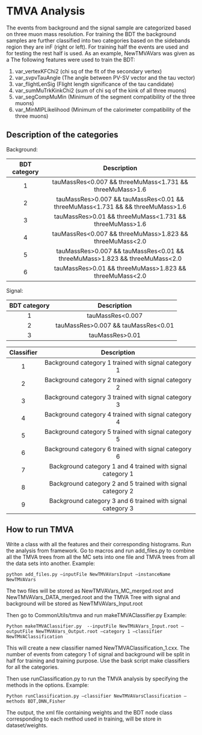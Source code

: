 # TMVA Analysis

The events from background and the signal sample are categorized based on three muon mass resolution.  For training the BDT the background samples are further classified into two categories based on the sidebands region they are inF (right or left).  For training half the events are used and for testing the rest half is used. As an example, NewTMVAVars was given as a 
The following features were used to train the BDT:

1. var_vertexKFChi2 (chi sq of the fit of the secondary vertex)
2. var_svpvTauAngle (The angle between PV-SV vector and the tau vector)
3. var_flightLenSig (Flight length significance of the tau candidate)
4. var_sumMuTrkKinkChi2 (sum of chi sq of the kink of all three muons)
5. var_segCompMuMin (Minimum of the segment compatibility of the three muons)
6. var_MinMIPLikelihood (Minimum of the calorimeter compatibility of the three muons)

## Description of the categories
Background:

| BDT category | Description |
| :---: | :---: |
| 1 | tauMassRes<0.007 && threeMuMass<1.731 && threeMuMass>1.6 |
| 2 | tauMassRes>0.007 && tauMassRes<0.01 && threeMuMass<1.731 && && threeMuMass>1.6|
| 3 | tauMassRes>0.01 && threeMuMass<1.731 && threeMuMass>1.6 |
| 4 | tauMassRes<0.007 && threeMuMass>1.823 && threeMuMass<2.0  |
| 5 | tauMassRes>0.007 && tauMassRes<0.01 && threeMuMass>1.823 && threeMuMass<2.0 |
| 6 | tauMassRes>0.01 && threeMuMass>1.823 && threeMuMass<2.0 |

Signal:

| BDT category | Description |
| :---: | :---: |
| 1 | tauMassRes<0.007 |
| 2 | tauMassRes>0.007 && tauMassRes<0.01 |
| 3 | tauMassRes>0.01 |

| Classifier | Description |
| :---: | :---: |
| 1 | Background category 1 trained with signal category 1 |
| 2 | Background category 2 trained with signal category 2 |
| 3 | Background category 3 trained with signal category 3 |
| 4 | Background category 4 trained with signal category 4 |
| 5 | Background category 5 trained with signal category 5 |
| 6 | Background category 6 trained with signal category 6 |
| 7 | Background category 1 and 4 trained with signal category 1 |
| 8 | Background category 2 and 5 trained with signal category 2 |
| 9 | Background category 3 and 6 trained with signal category 3 |

## How to run TMVA

Write a class with all the features and their corresponding histograms. Run the analysis from framework.
Go to macros and run add_files.py to combine all the TMVA trees from all the MC sets into one file and TMVA trees from all the data sets into another.
Example:

`python add_files.py —inputFile NewTMVAVarsInput —instanceName NewTMVAVars`

The two files will be stored as NewTMVAVars_MC_merged.root and NewTMVAVars_DATA_merged.root and the TMVA Tree with signal and background will be stored as NewTMVAVars_Input.root

Then go to CommonUtils/tmva and run makeTMVAClassifier.py
Example:

`Python makeTMVAClassifier.py  --inputFile NewTMVAVars_Input.root —outputFile NewTMVAVars_Output.root —category 1 —classifier NewTMVAClassification`

This will create a new classifier named NewTMVAClassification_1.cxx. The number of events from category 1 of signal and background will be split in half for training and training purpose. Use the bask script make classifiers for all the categories.

Then use runClassification.py to run the TMVA analysis by specifying the methods in the options.
Example:

`Python runClassification.py —classifier NewTMVAVarsClassification —methods BDT,DNN,Fisher`

The output, the xml file containing weights and the BDT node class corresponding to each method used in training, will be store in dataset/weights. 
